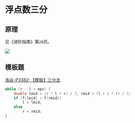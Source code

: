 # 浮点数三分

## 原理

见《进阶指南》第`28`页。

![](/algorithm-blog/img/0012.bmp)

## 模板题

[洛谷-P3382-【模板】三分法](https://www.luogu.com.cn/problem/P3382)

```cpp
while (r - l > eps) {
    double lmid = (2 * l + r) / 3, rmid = (l + 2 * r) / 3;
    if (f(lmid) < f(rmid))
        l = lmid;
    else
        r = rmid;
}
```
